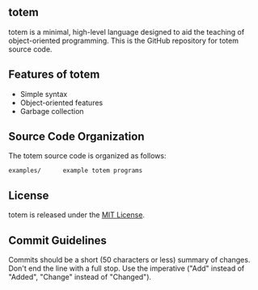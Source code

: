## totem
totem is a minimal, high-level language designed to aid the teaching of object-oriented programming. This is the GitHub repository for totem source code.

## Features of totem
*  Simple syntax
*  Object-oriented features
*  Garbage collection

## Source Code Organization
The totem source code is organized as follows:

    examples/      example totem programs

## License
totem is released under the [MIT License](MITL).

## Commit Guidelines
Commits should be a short (50 characters or less) summary of changes. Don't end the line with a full stop. Use the imperative ("Add" instead of "Added", "Change" instead of "Changed").
